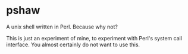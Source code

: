 # pshaw

A unix shell written in Perl. Because why not?

This is just an experiment of mine, to experiment with Perl's system call interface. You almost certainly do not want to use this.
